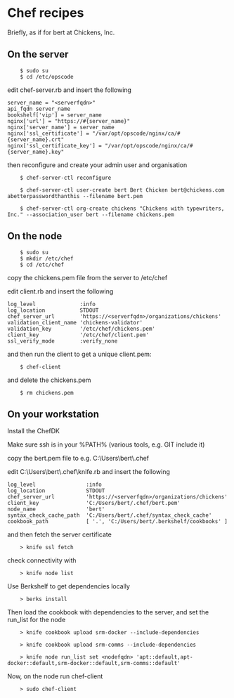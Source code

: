 Chef recipes
========================

Briefly, as if for bert at Chickens, Inc.


On the server
------------------------

```
    $ sudo su
    $ cd /etc/opscode
````
edit chef-server.rb and insert the following
```
server_name = "<serverfqdn>"
api_fqdn server_name
bookshelf['vip'] = server_name
nginx['url'] = "https://#{server_name}"
nginx['server_name'] = server_name
nginx['ssl_certificate'] = "/var/opt/opscode/nginx/ca/#{server_name}.crt"
nginx['ssl_certificate_key'] = "/var/opt/opscode/nginx/ca/#{server_name}.key"
```
then reconfigure and create your admin user and organisation
```
    $ chef-server-ctl reconfigure

    $ chef-server-ctl user-create bert Bert Chicken bert@chickens.com abetterpasswordthanthis --filename bert.pem

    $ chef-server-ctl org-create chickens "Chickens with typewriters, Inc." --association_user bert --filename chickens.pem
```

On the node
------------------------

```
    $ sudo su
    $ mkdir /etc/chef
    $ cd /etc/chef
```
copy the chickens.pem file from the server to /etc/chef

edit client.rb and insert the following
```
log_level              :info
log_location           STDOUT
chef_server_url        'https://<serverfqdn>/organizations/chickens'
validation_client_name 'chickens-validator'
validation_key         '/etc/chef/chickens.pem'
client_key             '/etc/chef/client.pem'
ssl_verify_mode        :verify_none
```
and then run the client to get a unique client.pem:
```
    $ chef-client
```
and delete the chickens.pem
```
    $ rm chickens.pem
```

On your workstation
------------------------

Install the ChefDK

Make sure ssh is in your %PATH% (various tools, e.g. GIT include it)

copy the bert.pem file to e.g. C:\\Users\\bert\\.chef

edit C:\\Users\\bert\\.chef\\knife.rb and insert the following
```
log_level                :info
log_location             STDOUT
chef_server_url          'https://<serverfqdn>/organizations/chickens'
client_key               'C:/Users/bert/.chef/bert.pem'
node_name                'bert'
syntax_check_cache_path  'C:/Users/bert/.chef/syntax_check_cache'
cookbook_path            [ '.', 'C:/Users/bert/.berkshelf/cookbooks' ]
```
and then fetch the server certificate
```
    > knife ssl fetch
```
check connectivity with
```
    > knife node list
```
Use Berkshelf to get dependencies locally
```
    > berks install
```
Then load the cookbook with dependencies to the server, and set the run_list for the node
```
    > knife cookbook upload srm-docker --include-dependencies

    > knife cookbook upload srm-comms --include-dependencies

    > knife node run_list set <nodefqdn> 'apt::default,apt-docker::default,srm-docker::default,srm-comms::default'
```

Now, on the node run chef-client
```
    > sudo chef-client
```
